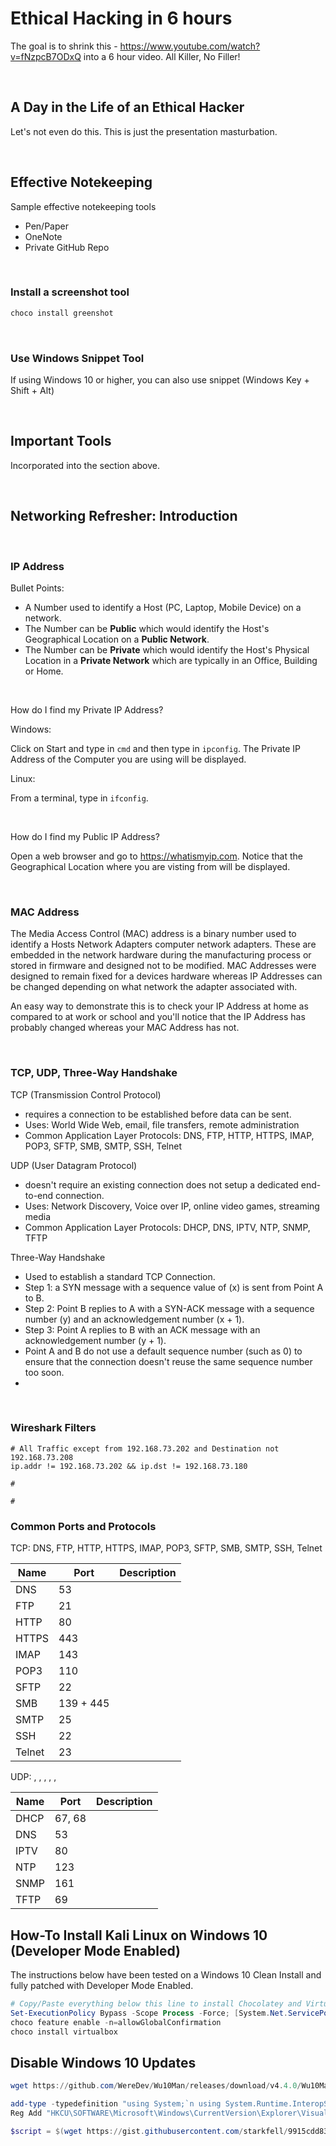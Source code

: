 # Ethical Hacking in 6 hours

The goal is to shrink this - https://www.youtube.com/watch?v=fNzpcB7ODxQ into a 6 hour video. All Killer, No Filler!

<br/>

## A Day in the Life of an Ethical Hacker

Let's not even do this. This is just the presentation masturbation.

</br>

## Effective Notekeeping

Sample effective notekeeping tools

- Pen/Paper
- OneNote
- Private GitHub Repo

</br>

### Install a screenshot tool

```powershell
choco install greenshot
```

</br>

### Use Windows Snippet Tool

If using Windows 10 or higher, you can also use snippet (Windows Key + Shift + Alt)

</br>

## Important Tools

Incorporated into the section above.

</br>

## Networking Refresher: Introduction

</br>

### IP Address

Bullet Points:

- A Number used to identify a Host (PC, Laptop, Mobile Device) on a network.
- The Number can be **Public** which would identify the Host's Geographical Location on a **Public Network**.
- The Number can be **Private** which would identify the Host's Physical Location in a **Private Network** which are typically in an Office, Building or Home.

</br>

How do I find my Private IP Address?

Windows:

Click on Start and type in ```cmd``` and then type in ```ipconfig```. The Private IP Address of the Computer you are using will be displayed.

Linux:

From a terminal, type in ```ifconfig```.

<br/>

How do I find my Public IP Address?

Open a web browser and go to https://whatismyip.com. Notice that the Geographical Location where you are visting from will be displayed.

</br>

### MAC Address

The Media Access Control (MAC) address is a binary number used to identify a Hosts Network Adapters computer network adapters. These are embedded in the network hardware during the manufacturing process or stored in firmware and designed not to be modified. MAC Addresses were designed to remain fixed for a devices hardware whereas IP Addresses can be changed depending on what network the adapter associated with. 

An easy way to demonstrate this is to check your IP Address at home as compared to at work or school and you'll notice that the IP Address has probably changed whereas your MAC Address has not.

</br>

### TCP, UDP, Three-Way Handshake

TCP (Transmission Control Protocol)
- requires a connection to be established before data can be sent.
- Uses: World Wide Web, email, file transfers, remote administration
- Common Application Layer Protocols: DNS, FTP, HTTP, HTTPS, IMAP, POP3, SFTP, SMB, SMTP, SSH, Telnet

UDP (User Datagram Protocol) 
- doesn't require an existing connection does not setup a dedicated end-to-end connection.
- Uses: Network Discovery, Voice over IP, online video games, streaming media
- Common Application Layer Protocols: DHCP, DNS, IPTV, NTP, SNMP, TFTP

Three-Way Handshake
- Used to establish a standard TCP Connection.
- Step 1: a SYN message with a sequence value of (x) is sent from Point A to B.
- Step 2: Point B replies to A with a SYN-ACK message with a sequence number (y) and an acknowledgement number (x + 1).
- Step 3: Point A replies to B with an ACK message with an acknowledgement number (y + 1).
- Point A and B do not use a default sequence number (such as 0) to ensure that the connection doesn't reuse the same sequence number too soon.
- 
</br>

### Wireshark Filters

```text
# All Traffic except from 192.168.73.202 and Destination not 192.168.73.208
ip.addr != 192.168.73.202 && ip.dst != 192.168.73.180

#

#
```

### Common Ports and Protocols

TCP: DNS, FTP, HTTP, HTTPS, IMAP, POP3, SFTP, SMB, SMTP, SSH, Telnet

| Name     | Port      | Description |
|----------|-----------|-------------|
| DNS      | 53        |             |
| FTP      | 21        |             |
| HTTP     | 80        |             |
| HTTPS    | 443       |             |
| IMAP     | 143       |             |
| POP3     | 110       |             |
| SFTP     | 22        |             |
| SMB      | 139 + 445 |             |
| SMTP     | 25        |             |
| SSH      | 22        |             |
| Telnet   | 23        |             |

UDP: , , , , , 

| Name     | Port      | Description |
|----------|-----------|-------------|
| DHCP     | 67, 68    |             |
| DNS      | 53        |             |
| IPTV     | 80        |             |
| NTP      | 123       |             |
| SNMP     | 161       |             |
| TFTP     | 69        |             |


## How-To Install Kali Linux on Windows 10 (Developer Mode Enabled)

The instructions below have been tested on a Windows 10 Clean Install and fully patched with Developer Mode Enabled.

```powershell
# Copy/Paste everything below this line to install Chocolatey and Virtual Box.
Set-ExecutionPolicy Bypass -Scope Process -Force; [System.Net.ServicePointManager]::SecurityProtocol = [System.Net.ServicePointManager]::SecurityProtocol -bor 3072; iwr https://chocolatey.org/install.ps1 -UseBasicParsing | iex
choco feature enable -n=allowGlobalConfirmation
choco install virtualbox
```

## Disable Windows 10 Updates

```powershell
wget https://github.com/WereDev/Wu10Man/releases/download/v4.4.0/Wu10Man_Installer.msi

```

```powershell
add-type -typedefinition "using System;`n using System.Runtime.InteropServices;`n public class PInvoke { [DllImport(`"user32.dll`")] public static extern bool SetSysColors(int cElements, int[] lpaElements, int[] lpaRgbValues); }";`n [PInvoke]::SetSysColors(1, @(1), @(0x000000))
Reg Add "HKCU\SOFTWARE\Microsoft\Windows\CurrentVersion\Explorer\VisualEffects" /v "VisualFXSetting" /t REG_DWORD /d 2 /f

```

```powershell
$script = $(wget https://gist.githubusercontent.com/starkfell/9915cdd83c2b4af13aa18fa186d5acd5/raw/1bc3dace8d28abe27c77e59be013e14d2f872228/win10.custom.ps1 -UseBasicParsing).Content ; Invoke-Expression $script

```
